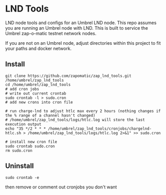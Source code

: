 # LND Tools
LND node tools and configs for an Umbrel LND node.
This repo assumes you are running an Umbrel node with LND. This is built to service the Umbrel zap-o-matic testnet network nodes.

If you are not on an Umbrel node, adjust directories within this project to fit your paths and docker network.


## Install
```
git clone https://github.com/zapomatic/zap_lnd_tools.git /home/umbrel/zap_lnd_tools
cd /home/umbrel/zap_lnd_tools
# add cron jobs
# write out current crontab
sudo crontab -l > sudo.cron
# add new crons into cron file

# run charge-lnd to adjust htlc max every 2 hours (nothing changes if the % range of a channel hasn't changed)
# /home/umbrel/zap_lnd_tools/logs/htlc.log will store the last execution output
echo "35 */2 * * * /home/umbrel/zap_lnd_tools/cronjobs/chargelnd-htlc.sh > /home/umbrel/zap_lnd_tools/logs/htlc.log 2>&1" >> sudo.cron

# install new cron file
sudo crontab sudo.cron
rm sudo.cron
```

## Uninstall

```
sudo crontab -e
```
then remove or comment out cronjobs you don't want